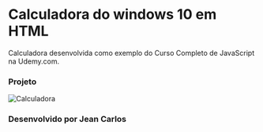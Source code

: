 # Calculadora do windows 10 em HTML

Calculadora desenvolvida como exemplo do Curso Completo de JavaScript na Udemy.com.

### Projeto

![Calculadora](https://firebasestorage.googleapis.com/v0/b/hcode-com-br.appspot.com/o/calculadora-hcode-win.png?alt=media&token=218a8f2a-b800-4d03-92e8-9e493a4e949f)

### Desenvolvido por Jean Carlos
